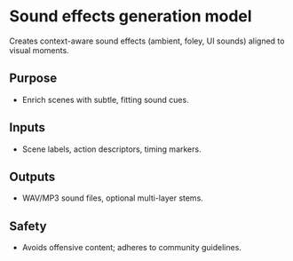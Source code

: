 # Sound effects generation model

Creates context-aware sound effects (ambient, foley, UI sounds) aligned to visual moments.

## Purpose
- Enrich scenes with subtle, fitting sound cues.

## Inputs
- Scene labels, action descriptors, timing markers.

## Outputs
- WAV/MP3 sound files, optional multi-layer stems.

## Safety
- Avoids offensive content; adheres to community guidelines.
